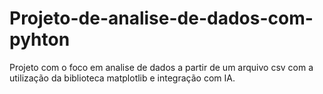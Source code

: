 # Projeto-de-analise-de-dados-com-pyhton
Projeto com o foco em analise de dados a partir de um arquivo csv com a utilização da biblioteca matplotlib e integração com IA.
